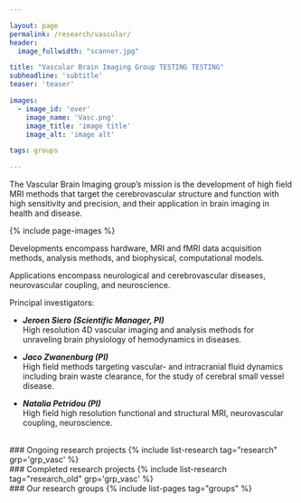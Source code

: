 ```yaml
---

layout: page
permalink: /research/vascular/
header:
  image_fullwidth: "scanner.jpg"

title: "Vascular Brain Imaging Group TESTING TESTING"
subheadline: 'subtitle'
teaser: 'teaser'

images:
  - image_id: 'over'
    image_name: 'Vasc.png'
    image_title: 'image title'
    image_alt: 'image alt'  

tags: groups

---
```


The Vascular Brain Imaging group’s mission is the development of high field MRI methods that target the cerebrovascular structure and function with high sensitivity and precision, and their application in brain imaging in health and disease.

{% include page-images %}

Developments encompass hardware, MRI and fMRI data acquisition methods, analysis methods, and biophysical, computational models.

Applications encompass neurological and cerebrovascular diseases, neurovascular coupling, and neuroscience.

Principal investigators:

- ***Jeroen Siero (Scientific Manager, PI)***  
High resolution 4D vascular imaging and analysis methods for unraveling brain physiology of hemodynamics in diseases.

- ***Jaco Zwanenburg (PI)***  
High field methods targeting vascular- and intracranial fluid dynamics including brain waste clearance, for the study of cerebral small vessel disease.

- ***Natalia Petridou (PI)***  
High field high resolution functional and structural MRI, neurovascular coupling, neuroscience.


<br>
### Ongoing research projects
{% include list-research tag="research" grp='grp_vasc' %}

<br>
### Completed research projects
{% include list-research tag="research_old" grp='grp_vasc' %}

<br>
### Our research groups
{% include list-pages tag="groups" %}
